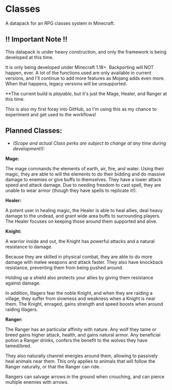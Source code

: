 # Classes
A datapack for an RPG classes system in Minecraft.

## !! Important Note !!
This datapack is under heavy construction, and only the framework is being developed at this time.

It is only being developed under Minecraft 1.18+. Backporting will NOT happen, ever. A lot of the functions used are only available in current versions, and I'll continue to add more features as Mojang adds even more. When that happens, legacy versions will be unsupported.

**The current build is *playable*, but it's just the Mage, Healer, and Ranger at this time.

This is also my first foray into GitHub, so I'm using this as my chance to experiment and get used to the workflows!


## Planned Classes:
* *(Scope and actual Class perks are subject to change at any time during development!):*

**Mage:**

The mage commands the elements of earth, air, fire, and water. Using their magic, they are able to will the elements to do their bidding and do massive damage to enemies or give buffs to themselves. They have a lower attack speed and attack damage. Due to needing freedom to cast spell, they are unable to wear armor (though they have spells to replicate it!).


**Healer:**

A potent user in healing magic, the Healer is able to heal allies, deal heavy damage to the undead, and grant wide area buffs to surrounding players. The Healer focuses on keeping those around them supported and alive.


**Knight:**

A warrior inside and out, the Knight has powerful attacks and a natural resistance to damage.

Because they are skilled in physical combat, they are able to do more damage with melee weapons and attack faster. They also have knockback resistance, preventing them from being pushed around.

Holding up a shield also protects your allies by giving them resistance against damage.

In addition, Illagers fear the noble Knight, and when they are raiding a village, they suffer from slowness and weakness when a Knight is near them. The Knight, enraged, gains strength and speed boosts when around raiding Illagers.


**Ranger:**

The Ranger has an particular affinity with nature. Any wolf they tame or breed gains higher attack, health, and gains natural armor. Any beneficial potion a Ranger drinks, confers the benefit to the wolves they have tamed/bred.

They also naturally channel energies around them, allowing to passively heal animals near them. This only applies to animals that will follow the Ranger naturally, or that the Ranger can ride.

Rangers can salvage arrows in the ground when crouching, and can pierce multiple enemies with arrows.
